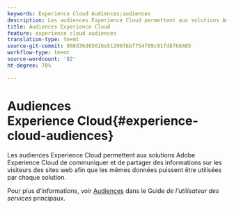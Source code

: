 ```yaml
---
keywords: Experience Cloud Audiences;audiences
description: Les audiences Experience Cloud permettent aux solutions Adobe Experience Cloud de communiquer et de partager des informations sur les visiteurs des sites web afin que les mêmes données puissent être utilisées par chaque solution.
title: Audiences Experience Cloud
feature: experience cloud audiences
translation-type: tm+mt
source-git-commit: 968d36d65016e51290f6bf754f69c91fd8f68405
workflow-type: tm+mt
source-wordcount: '82'
ht-degree: 78%

---
```



# Audiences Experience Cloud{#experience-cloud-audiences}

Les audiences Experience Cloud permettent aux solutions Adobe Experience Cloud de communiquer et de partager des informations sur les visiteurs des sites web afin que les mêmes données puissent être utilisées par chaque solution.

Pour plus d’informations, voir [Audiences](https://experienceleague.adobe.com/docs/core-services/interface/audiences/audience-library.html) dans le Guide *de l’utilisateur des services* principaux.
